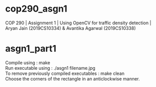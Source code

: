 # cop290_asgn1
COP 290 | Assignment 1 | Using OpenCV for traffic density detection | Aryan Jain (2019CS10334) &amp; Avantika Agarwal (2019CS10338)

# asgn1_part1
Compile using : make <br />
Run executable using : ./asgn1 filename.jpg <br />
To remove previously compiled executables : make clean <br />
Choose the corners of the rectangle in an anticlockwise manner.
